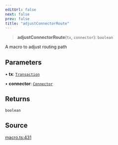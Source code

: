 ```yaml
---
editUrl: false
next: false
prev: false
title: "adjustConnectorRoute"
---
```


> **adjustConnectorRoute**(`tx`, `connector`): `boolean`

A macro to adjust routing path

## Parameters

• **tx**: [`Transaction`](/api-core/classes/transaction/)

• **connector**: [`Connector`](/api-core/classes/connector/)

## Returns

`boolean`

## Source

[macro.ts:431](https://github.com/dgmjs/dgmjs/blob/main/packages/core/src/macro.ts#L431)

